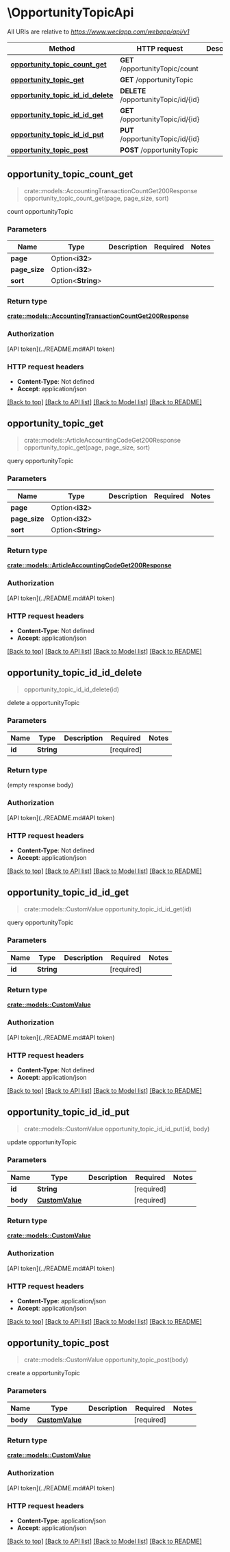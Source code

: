 # \OpportunityTopicApi

All URIs are relative to *https://www.weclapp.com/webapp/api/v1*

Method | HTTP request | Description
------------- | ------------- | -------------
[**opportunity_topic_count_get**](OpportunityTopicApi.md#opportunity_topic_count_get) | **GET** /opportunityTopic/count | 
[**opportunity_topic_get**](OpportunityTopicApi.md#opportunity_topic_get) | **GET** /opportunityTopic | 
[**opportunity_topic_id_id_delete**](OpportunityTopicApi.md#opportunity_topic_id_id_delete) | **DELETE** /opportunityTopic/id/{id} | 
[**opportunity_topic_id_id_get**](OpportunityTopicApi.md#opportunity_topic_id_id_get) | **GET** /opportunityTopic/id/{id} | 
[**opportunity_topic_id_id_put**](OpportunityTopicApi.md#opportunity_topic_id_id_put) | **PUT** /opportunityTopic/id/{id} | 
[**opportunity_topic_post**](OpportunityTopicApi.md#opportunity_topic_post) | **POST** /opportunityTopic | 



## opportunity_topic_count_get

> crate::models::AccountingTransactionCountGet200Response opportunity_topic_count_get(page, page_size, sort)


count opportunityTopic

### Parameters


Name | Type | Description  | Required | Notes
------------- | ------------- | ------------- | ------------- | -------------
**page** | Option<**i32**> |  |  |
**page_size** | Option<**i32**> |  |  |
**sort** | Option<**String**> |  |  |

### Return type

[**crate::models::AccountingTransactionCountGet200Response**](_accountingTransaction_count_get_200_response.md)

### Authorization

[API token](../README.md#API token)

### HTTP request headers

- **Content-Type**: Not defined
- **Accept**: application/json

[[Back to top]](#) [[Back to API list]](../README.md#documentation-for-api-endpoints) [[Back to Model list]](../README.md#documentation-for-models) [[Back to README]](../README.md)


## opportunity_topic_get

> crate::models::ArticleAccountingCodeGet200Response opportunity_topic_get(page, page_size, sort)


query opportunityTopic

### Parameters


Name | Type | Description  | Required | Notes
------------- | ------------- | ------------- | ------------- | -------------
**page** | Option<**i32**> |  |  |
**page_size** | Option<**i32**> |  |  |
**sort** | Option<**String**> |  |  |

### Return type

[**crate::models::ArticleAccountingCodeGet200Response**](_articleAccountingCode_get_200_response.md)

### Authorization

[API token](../README.md#API token)

### HTTP request headers

- **Content-Type**: Not defined
- **Accept**: application/json

[[Back to top]](#) [[Back to API list]](../README.md#documentation-for-api-endpoints) [[Back to Model list]](../README.md#documentation-for-models) [[Back to README]](../README.md)


## opportunity_topic_id_id_delete

> opportunity_topic_id_id_delete(id)


delete a opportunityTopic

### Parameters


Name | Type | Description  | Required | Notes
------------- | ------------- | ------------- | ------------- | -------------
**id** | **String** |  | [required] |

### Return type

 (empty response body)

### Authorization

[API token](../README.md#API token)

### HTTP request headers

- **Content-Type**: Not defined
- **Accept**: application/json

[[Back to top]](#) [[Back to API list]](../README.md#documentation-for-api-endpoints) [[Back to Model list]](../README.md#documentation-for-models) [[Back to README]](../README.md)


## opportunity_topic_id_id_get

> crate::models::CustomValue opportunity_topic_id_id_get(id)


query opportunityTopic

### Parameters


Name | Type | Description  | Required | Notes
------------- | ------------- | ------------- | ------------- | -------------
**id** | **String** |  | [required] |

### Return type

[**crate::models::CustomValue**](customValue.md)

### Authorization

[API token](../README.md#API token)

### HTTP request headers

- **Content-Type**: Not defined
- **Accept**: application/json

[[Back to top]](#) [[Back to API list]](../README.md#documentation-for-api-endpoints) [[Back to Model list]](../README.md#documentation-for-models) [[Back to README]](../README.md)


## opportunity_topic_id_id_put

> crate::models::CustomValue opportunity_topic_id_id_put(id, body)


update opportunityTopic

### Parameters


Name | Type | Description  | Required | Notes
------------- | ------------- | ------------- | ------------- | -------------
**id** | **String** |  | [required] |
**body** | [**CustomValue**](CustomValue.md) |  | [required] |

### Return type

[**crate::models::CustomValue**](customValue.md)

### Authorization

[API token](../README.md#API token)

### HTTP request headers

- **Content-Type**: application/json
- **Accept**: application/json

[[Back to top]](#) [[Back to API list]](../README.md#documentation-for-api-endpoints) [[Back to Model list]](../README.md#documentation-for-models) [[Back to README]](../README.md)


## opportunity_topic_post

> crate::models::CustomValue opportunity_topic_post(body)


create a opportunityTopic

### Parameters


Name | Type | Description  | Required | Notes
------------- | ------------- | ------------- | ------------- | -------------
**body** | [**CustomValue**](CustomValue.md) |  | [required] |

### Return type

[**crate::models::CustomValue**](customValue.md)

### Authorization

[API token](../README.md#API token)

### HTTP request headers

- **Content-Type**: application/json
- **Accept**: application/json

[[Back to top]](#) [[Back to API list]](../README.md#documentation-for-api-endpoints) [[Back to Model list]](../README.md#documentation-for-models) [[Back to README]](../README.md)

